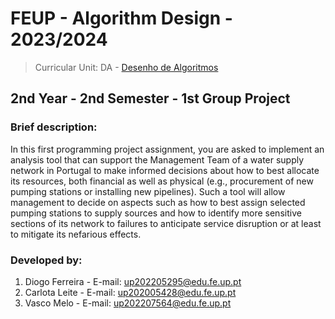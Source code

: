 # FEUP - Algorithm Design - 2023/2024
> Curricular Unit: DA - [Desenho de Algoritmos](https://sigarra.up.pt/feup/pt/ucurr_geral.ficha_uc_view?pv_ocorrencia_id=520321)

## 2nd Year - 2nd Semester - 1st Group Project

### Brief description:

In this first programming project assignment, you are asked to implement an analysis tool that can support
the Management Team of a water supply network in Portugal to make informed decisions about how to
best allocate its resources, both financial as well as physical (e.g., procurement of new pumping stations or
installing new pipelines). Such a tool will allow management to decide on aspects such as how to best assign
selected pumping stations to supply sources and how to identify more sensitive sections of its network to
failures to anticipate service disruption or at least to mitigate its nefarious effects.

### Developed by:

1. Diogo Ferreira - E-mail: up202205295@edu.fe.up.pt
2. Carlota Leite - E-mail: up202005428@edu.fe.up.pt
3. Vasco Melo - E-mail: up202207564@edu.fe.up.pt